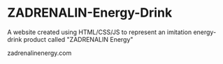 # ZADRENALIN-Energy-Drink

A website created using HTML/CSS/JS to represent an imitation energy-drink product called "ZADRENALIN Energy" 

zadrenalinenergy.com

